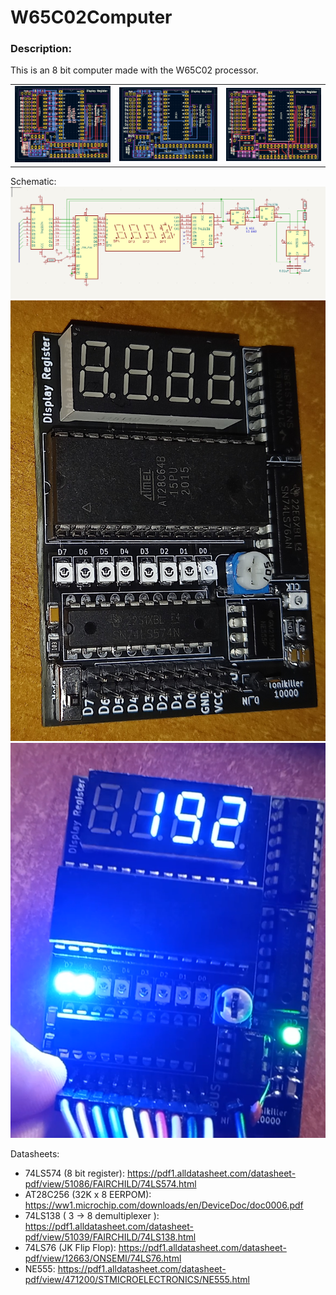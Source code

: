 # W65C02Computer

### Description:
This is an 8 bit computer made with the W65C02 processor.



<table>
  <tr>
    <td><img src=https://github.com/Tonikiller10000/8BitProcessor/blob/main/DisplayRegister/DisplayRegister_Pictures/pr3.png/></td>
    <td><img src=https://github.com/Tonikiller10000/8BitProcessor/blob/main/DisplayRegister/DisplayRegister_Pictures/pr1.png/></td>
    <td><img src=https://github.com/Tonikiller10000/8BitProcessor/blob/main/DisplayRegister/DisplayRegister_Pictures/pr2.png/></td>
  </tr>
 </table>
Schematic:
<img src=https://github.com/Tonikiller10000/8BitProcessor/blob/main/DisplayRegister/DisplayRegister_Pictures/sch.png/>







<img src=https://github.com/Tonikiller10000/8BitProcessor/blob/main/DisplayRegister/DisplayRegister_Pictures/pic1.jpg/>
<img src=https://github.com/Tonikiller10000/8BitProcessor/blob/main/DisplayRegister/DisplayRegister_Pictures/pic4.png/>





Datasheets:
- 74LS574 (8 bit register): https://pdf1.alldatasheet.com/datasheet-pdf/view/51086/FAIRCHILD/74LS574.html
- AT28C256 (32K x 8 EERPOM): https://ww1.microchip.com/downloads/en/DeviceDoc/doc0006.pdf
- 74LS138 ( 3 -> 8 demultiplexer ): https://pdf1.alldatasheet.com/datasheet-pdf/view/51039/FAIRCHILD/74LS138.html
- 74LS76 (JK Flip Flop): https://pdf1.alldatasheet.com/datasheet-pdf/view/12663/ONSEMI/74LS76.html
- NE555: https://pdf1.alldatasheet.com/datasheet-pdf/view/471200/STMICROELECTRONICS/NE555.html




